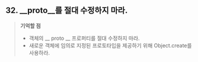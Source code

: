 ## 32. __proto__를 절대 수정하지 마라.
> __기억할 점__
> * 객체의 __ proto __ 프로퍼티를 절대 수정하지 마라.
> * 새로운 객체에 임의로 지정된 프로토타입을 제공하기 위해 Object.create를 사용하라.